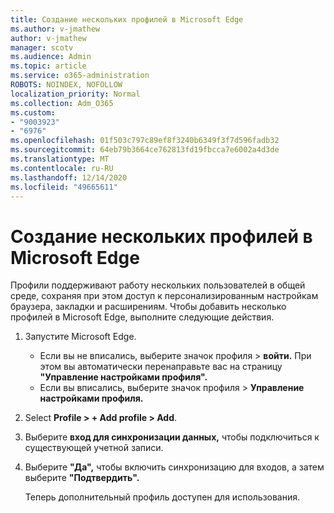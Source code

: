 ```yaml
---
title: Создание нескольких профилей в Microsoft Edge
ms.author: v-jmathew
author: v-jmathew
manager: scotv
ms.audience: Admin
ms.topic: article
ms.service: o365-administration
ROBOTS: NOINDEX, NOFOLLOW
localization_priority: Normal
ms.collection: Adm_O365
ms.custom:
- "9003923"
- "6976"
ms.openlocfilehash: 01f503c797c89ef8f3240b6349f3f7d596fadb32
ms.sourcegitcommit: 64eb79b3664ce762813fd19fbcca7e6002a4d3de
ms.translationtype: MT
ms.contentlocale: ru-RU
ms.lasthandoff: 12/14/2020
ms.locfileid: "49665611"
---
```

# <a name="create-multiple-profiles-in-microsoft-edge"></a>Создание нескольких профилей в Microsoft Edge

Профили поддерживают работу нескольких пользователей в общей среде, сохраняя при этом доступ к персонализированным настройкам браузера, закладки и расширениям. Чтобы добавить несколько профилей в Microsoft Edge, выполните следующие действия.

1. Запустите Microsoft Edge.
    - Если вы не вписались, выберите значок профиля > **войти.** При этом вы автоматически перенаправьте вас на страницу **"Управление настройками профиля".**
    - Если вы вписались, выберите значок профиля > **Управление настройками профиля.**
2. Select **Profile > + Add profile > Add**.
3. Выберите **вход для синхронизации данных,** чтобы подключиться к существующей учетной записи.
4. Выберите **"Да",** чтобы включить синхронизацию для входов, а затем выберите **"Подтвердить".**

    Теперь дополнительный профиль доступен для использования.
